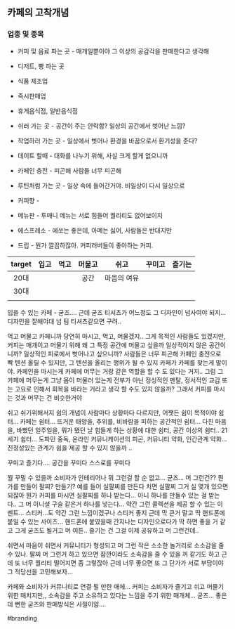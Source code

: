 ## 카페의 고착개념

### 업종 및 종목
- 커피 및 음료 파는  곳 - 매개일뿐이야 그 이상의 공감각을 판매한다고 생각해
- 디저트, 빵 파는 곳
- 식품 제조업
- 즉시판매업
- 휴게음식점, 일반음식점

- 쉬러 가는 곳 - 공간이 주는 안락함? 일상의 공간에서 벗어난 느낌?
- 작업하러 가는 곳 - 일상에서 벗어나 환경을 바꿈으로서 환기성을 준다?
- 데이트 할때 - 대화를 나누기 위해, 사실 크게 할게 없으니까
- 카페인 충전 - 피곤해 사람들 너무 피곤해
- 루틴처럼 가는 곳 - 일상 속에 들어간거야. 비일상이 다시 일상으로
- 커피향 - 
- 메뉴판 - 투매니 메뉴는 서로 힘들어 퀄리티도 없어보이지
- 에스프레소 - 에쏘는 좋은데, 아메는 싫어, 사람들은 반대지만
- 드립 - 뭔가 깔끔하잖아. 커피러버들이 좋아하는 커피.

| target | 입고  | 먹고  | 머물고 |   쉬고   | 꾸미고 | 즐기는 |
| :----: | :-: | :-: | :-: | :----: | :-: | :-: |
|  20대   |     |     | 공간  | 마음의 여유 |     |     |
|  30대   |     |     |     |        |     |     |
|        |     |     |     |        |     |     |

입을 수 있는 카페 - 
굳즈.... 근데 굳즈 티셔츠가 어느정도 그 디자인이 넘사여야 되지...
디자인을 잘해야대
넘 팀 티셔츠같으면 구려..

먹고 머물고
카페니까 당연히 마시고, 먹고, 머물겠지..
그게 목적인 사람들도 있겠지만,
커피는 매개이고 머물기 위해
왜 그 특정 공간에 머물고 싶을까
일상적이지 않은 공간이니까?
일상적인 피로에서 벗어나고 싶으니까?
사람들은 너무 피곤해 카페인 충전으로 빡 텐션 올릴 수 있지만,
그 텐션을 올리는 행위가 될 수 있지 카페가
카페를 찾는게 말이야.
카페인을 마시는게 카페에 머무는 거랑 같은 역할을 할 수 도 있다는 거지..
그럼 그 카페에 머무는게 
그냥 몸이 머물러 있는게 전부가 아닌 
정싱적인 멘탈, 정서적인 교감 또는 고요로 인해서 회복을 바라는 거라고 생각 할 수도 있지 않을까?
그래서 커피를 마시는 것과 머무는 건 비슷한거야

쉬고
쉬기위해서지
쉼의 개념이 사람마다 상황마다 다르지만,
어쨋든 쉼이 목적이야
쉼터... 카페는 쉼터...
뜨거운 태양을, 추위를, 비바람을 피하는 공간적인 쉼터...
다친 마음을, 바빴던 일주일을, 뭐가 됐던 날 힘들게 하는 상황에 대한 쉼터,
공간 이상의 쉼터..
21세기 쉼터... 
도파민 중독, 온라인 커뮤니케이션의 피곤, 커뮤니티 약화, 인간관계 약화...
진정성있는 관계가 쉼을 제공 할 수 있지 않을까 ..

꾸미고 즐기다....
공간을 꾸미다
스스로를 꾸미다

뭘 꾸밀 수 있을까
소비자가 인테리어나 뭐 그런걸 할 순 없고...
굳즈... 머 그런건??
뭔가를 만들어
팔찌? 만들기?
예를 들어 실팔찌를 만든다 치면
실팔찌 그거 실 몇개 있으면 되잖아
뭔가 커피를 마시면 실팔찌를 하나 받는다...
아니 하나를 만들수 있는 걸 받는다..
그 머 이니셜 구슬 같은거 하나를 넣는다...
약간 그런 콜렉션을 제공 할 수 있는 이벤트...
스티커...도 약간 그런 느낌이겠구나
스티커 좋지 근데 막 큰거 말고
딱 핸드폰에 붙일 수 있는 사이즈...
핸드폰에 붙였을때 간지나는 디자인으로다가 딱 하면 좋을 거 같고
그게 굳즈도 될거고 머 여튼..
즐기는 건 그걸 이제 공유하고 머 그런건데..

쉬면서 마음이 쉬면서 커뮤니티가 형성되고 머 그런 작은 소소한 놀거리로
소소감을 줄 수 있나.
팔찌 머 그런거 하고 있으면 잠깐이라도 소속감을 줄 수 있을 꺼 같기도 하고
근데 또 너무 퀄리티 떨어지면 좀 그렇잖아
근데 너무 좋으면 또 그 단가가 서로 부담이야
그 적당선을 고민해보자...

카페와 소비자가 커뮤니티로 연결 될 만한 매체...
커피는 소비자가 즐기고 쉬고 머물기 위한 매치지만,,
소속감을 주고 소유하고 있다는 느낌을 주기 위한 매개체...
굳즈... 좋은데 뻔한 굳즈와 판매방식은 사절이얌....


#branding 